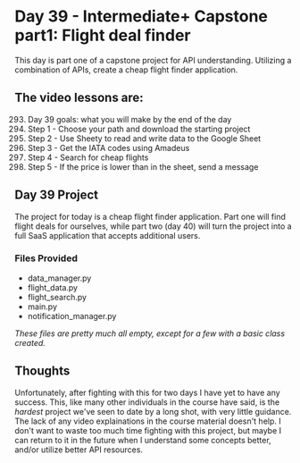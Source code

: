 # Day 39 - Intermediate+ Capstone part1: Flight deal finder
This day is part one of a capstone project for API understanding. Utilizing a combination of APIs, create a cheap flight finder application. 

## The video lessons are:
293. Day 39 goals: what you will make by the end of the day
294. Step 1 - Choose your path and download the starting project
295. Step 2 - Use Sheety to read and write data to the Google Sheet
296. Step 3 - Get the IATA codes using Amadeus
297. Step 4 - Search for cheap flights
298. Step 5 - If the price is lower than in the sheet, send a message

## Day 39 Project
The project for today is a cheap flight finder application. Part one will find flight deals for ourselves, while part two (day 40) will turn the project into a full SaaS application that accepts additional users. 

### Files Provided
- data_manager.py
- flight_data.py
- flight_search.py
- main.py
- notification_manager.py

*These files are pretty much all empty, except for a few with a basic class created.*

## Thoughts
Unfortunately, after fighting with this for two days I have yet to have any success. This, like many other individuals in the course have said, is the *hardest* project we've seen to date by a long shot, with very little guidance. The lack of any video explainations in the course material doesn't help. I don't want to waste too much time fighting with this project, but maybe I can return to it in the future when I understand some concepts better, and/or utilize better API resources. 